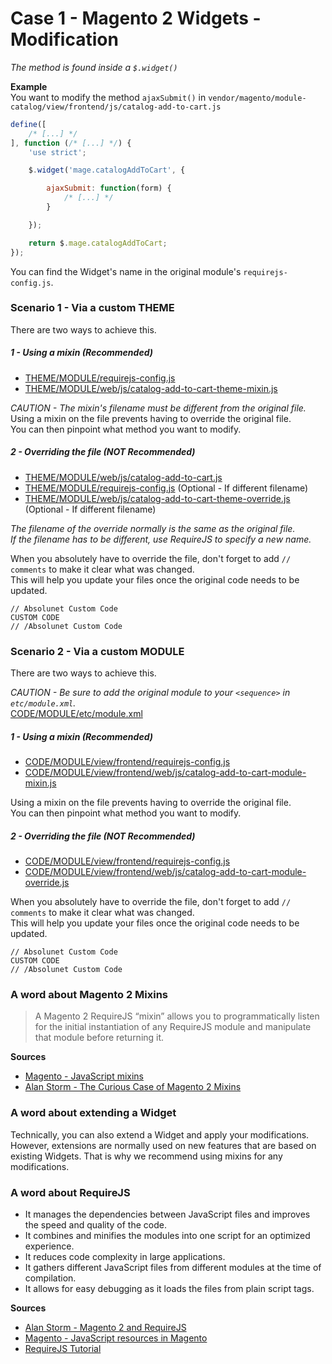 # Case 1 - Magento 2 Widgets - Modification

_The method is found inside a ```$.widget()```_

__Example__  
You want to modify the method `ajaxSubmit()` in `vendor/magento/module-catalog/view/frontend/js/catalog-add-to-cart.js`

```javascript
define([
    /* [...] */
], function (/* [...] */) {
    'use strict';

    $.widget('mage.catalogAddToCart', {        

        ajaxSubmit: function(form) {
            /* [...] */
        }

    });

    return $.mage.catalogAddToCart;
});
```
You can find the Widget's name in the original module's ```requirejs-config.js```.

### Scenario 1 - Via a custom THEME

There are two ways to achieve this.

##### 1 - Using a mixin (Recommended)
- [THEME/MODULE/requirejs-config.js](app/design/frontend/Absolunet/theme/Magento_Catalog/requirejs-config.js)
- [THEME/MODULE/web/js/catalog-add-to-cart-theme-mixin.js](app/design/frontend/Absolunet/theme/Magento_Catalog/web/js/catalog-add-to-cart-theme-mixin.js)

_CAUTION - The mixin's filename must be different from the original file._  
Using a mixin on the file prevents having to override the original file.  
You can then pinpoint what method you want to modify.

##### 2 - Overriding the file (NOT Recommended)
- [THEME/MODULE/web/js/catalog-add-to-cart.js](app/design/frontend/Absolunet/theme/Magento_Catalog/web/js/catalog-add-to-cart.js)
- [THEME/MODULE/requirejs-config.js](app/design/frontend/Absolunet/theme/Magento_Catalog/requirejs-config.js) (Optional - If different filename)
- [THEME/MODULE/web/js/catalog-add-to-cart-theme-override.js](app/design/frontend/Absolunet/theme/Magento_Catalog/web/js/catalog-add-to-cart-theme-override.js) (Optional - If different filename)

_The filename of the override normally is the same as the original file._  
_If the filename has to be different, use RequireJS to specify a new name._

When you absolutely have to override the file, don't forget to add ```// comments``` to make it clear what was changed.  
This will help you update your files once the original code needs to be updated.

```
// Absolunet Custom Code
CUSTOM CODE
// /Absolunet Custom Code
```

### Scenario 2 - Via a custom MODULE

There are two ways to achieve this.

_CAUTION - Be sure to add the original module to your ```<sequence>``` in ```etc/module.xml```._  
[CODE/MODULE/etc/module.xml](app/code/Absolunet/Module/etc/module.xml)

##### 1 - Using a mixin (Recommended)
- [CODE/MODULE/view/frontend/requirejs-config.js](app/code/Absolunet/Module/view/frontend/requirejs-config.js)
- [CODE/MODULE/view/frontend/web/js/catalog-add-to-cart-module-mixin.js](app/code/Absolunet/Module/view/frontend/web/js/catalog-add-to-cart-module-mixin.js)

Using a mixin on the file prevents having to override the original file.  
You can then pinpoint what method you want to modify.

##### 2 - Overriding the file (NOT Recommended)
- [CODE/MODULE/view/frontend/requirejs-config.js](app/code/Absolunet/Module/view/frontend/requirejs-config.js)
- [CODE/MODULE/view/frontend/web/js/catalog-add-to-cart-module-override.js](app/code/Absolunet/Module/view/frontend/web/js/catalog-add-to-cart-module-override.js)

When you absolutely have to override the file, don't forget to add ```// comments``` to make it clear what was changed.  
This will help you update your files once the original code needs to be updated.

```
// Absolunet Custom Code
CUSTOM CODE
// /Absolunet Custom Code
```

### A word about Magento 2 Mixins

>A Magento 2 RequireJS “mixin” allows you to programmatically listen for the initial instantiation of any RequireJS module and manipulate that module before returning it.

**Sources**

- [Magento - JavaScript mixins](https://devdocs.magento.com/guides/v2.3/javascript-dev-guide/javascript/js_mixins.html)
- [Alan Storm - The Curious Case of Magento 2 Mixins](https://alanstorm.com/the-curious-case-of-magento-2-mixins/)

### A word about extending a Widget

Technically, you can also extend a Widget and apply your modifications.
However, extensions are normally used on new features that are based on existing Widgets.
That is why we recommend using mixins for any modifications.

### A word about RequireJS

- It manages the dependencies between JavaScript files and improves the speed and quality of the code.
- It combines and minifies the modules into one script for an optimized experience.
- It reduces code complexity in large applications.
- It gathers different JavaScript files from different modules at the time of compilation.
- It allows for easy debugging as it loads the files from plain script tags.

**Sources**

- [Alan Storm - Magento 2 and RequireJS](https://alanstorm.com/magento_2_and_requirejs/)
- [Magento - JavaScript resources in Magento](https://devdocs.magento.com/guides/v2.3/javascript-dev-guide/javascript/js-resources.html)
- [RequireJS Tutorial](https://www.tutorialspoint.com/requirejs/)

